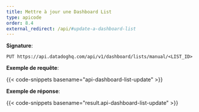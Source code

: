 ```yaml
---
title: Mettre à jour une Dashboard List
type: apicode
order: 8.4
external_redirect: /api/#update-a-dashboard-list
---
```


**Signature**:

`PUT https://api.datadoghq.com/api/v1/dashboard/lists/manual/<LIST_ID>`

**Exemple de requête**:

{{< code-snippets basename="api-dashboard-list-update" >}}

**Exemple de réponse**:

{{< code-snippets basename="result.api-dashboard-list-update" >}}
